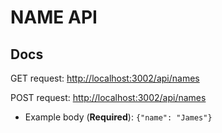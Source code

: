 # NAME API

## Docs

GET request: [http://localhost:3002/api/names](http://localhost:3002/api/names)

POST request: [http://localhost:3002/api/names](http://localhost:3002/api/names)

- Example body (**Required**): `{"name": "James"}`
